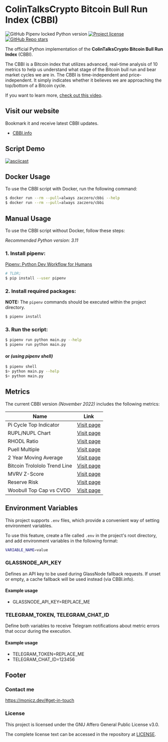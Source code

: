 # ColinTalksCrypto Bitcoin Bull Run Index (CBBI)

![GitHub Pipenv locked Python version](https://shields.monicz.dev/github/pipenv/locked/python-version/Zaczero/CBBI)
[![Project license](https://shields.monicz.dev/github/license/Zaczero/CBBI)](https://github.com/Zaczero/CBBI/blob/main/LICENSE)
[![GitHub Repo stars](https://shields.monicz.dev/github/stars/Zaczero/CBBI?style=social)](https://github.com/Zaczero/CBBI)

The official Python implementation of the **ColinTalksCrypto Bitcoin Bull Run Index** (CBBI).

The CBBI is a Bitcoin index that utilizes advanced, real-time analysis of 10 metrics
to help us understand what stage of the Bitcoin bull run and bear market cycles we are in.
The CBBI is time-independent and price-independent.
It simply indicates whether it believes we are approaching the top/bottom of a Bitcoin cycle.

If you want to learn more, [check out this video](https://www.youtube.com/watch?v=bq7djf1n0j4).

## Visit our website

Bookmark it and receive latest CBBI updates.

- [CBBI.info](https://cbbi.info/)

## Script Demo

[![asciicast](https://raw.githubusercontent.com/Zaczero/CBBI/main/asciinema/thumbnail.webp)](https://asciinema.org/a/KFkbKPULf9PGvY8Fmh4QLn0FE)

## Docker Usage

To use the CBBI script with Docker, run the following command:

```sh
$ docker run --rm --pull=always zaczero/cbbi --help
$ docker run --rm --pull=always zaczero/cbbi
```

## Manual Usage

To use the CBBI script without Docker, follow these steps:

_Recommended Python version: 3.11_

### 1. Install pipenv:

[Pipenv: Python Dev Workflow for Humans](https://pipenv.pypa.io/en/latest/#install-pipenv-today)

```sh
# TLDR;
$ pip install --user pipenv
```

### 2. Install required packages:

**NOTE:** The `pipenv` commands should be executed within the project directory.

```sh
$ pipenv install
```

### 3. Run the script:

```sh
$ pipenv run python main.py --help
$ pipenv run python main.py
```

#### or _(using pipenv shell)_

```sh
$ pipenv shell
$> python main.py --help
$> python main.py
```

## Metrics

The current CBBI version _(November 2022)_ includes the following metrics:

| Name                         | Link                                                                  |
| ---------------------------- | --------------------------------------------------------------------- |
| Pi Cycle Top Indicator       | [Visit page](https://coinsoto.com/indexdata/piCycleTop)               |
| RUPL/NUPL Chart              | [Visit page](https://coinsoto.com/indexdata/realizedProf)             |
| RHODL Ratio                  | [Visit page](https://coinsoto.com/indexdata/rhodlRatio)               |
| Puell Multiple               | [Visit page](https://coinsoto.com/indexdata/puellMultiple)            |
| 2 Year Moving Average        | [Visit page](https://coinsoto.com/indexdata/year2MA)                  |
| Bitcoin Trolololo Trend Line | [Visit page](https://www.blockchaincenter.net/bitcoin-rainbow-chart/) |
| MVRV Z-Score                 | [Visit page](https://coinsoto.com/indexdata/score)                    |
| Reserve Risk                 | [Visit page](https://coinsoto.com/indexdata/reserveRisk)              |
| Woobull Top Cap vs CVDD      | [Visit page](https://woocharts.com/bitcoin-price-models/)             |

## Environment Variables

This project supports `.env` files, which provide a convenient way of setting environment variables.

To use this feature, create a file called `.env` in the project's root directory,
and add environment variables in the following format:

```sh
VARIABLE_NAME=value
```

### GLASSNODE_API_KEY

Defines an API key to be used during GlassNode fallback requests.
If unset or empty, a cache fallback will be used instead (via CBBI.info).

#### Example usage

- GLASSNODE_API_KEY=REPLACE_ME

### TELEGRAM_TOKEN, TELEGRAM_CHAT_ID

Define both variables to receive Telegram notifications about metric errors that occur during the execution.

#### Example usage

- TELEGRAM_TOKEN=REPLACE_ME
- TELEGRAM_CHAT_ID=123456

## Footer

### Contact me

https://monicz.dev/#get-in-touch

### License

This project is licensed under the GNU Affero General Public License v3.0.

The complete license text can be accessed in the repository at [LICENSE](https://github.com/Zaczero/CBBI/blob/main/LICENSE).
